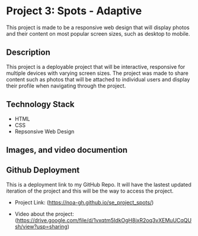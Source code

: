 # Project 3: Spots - Adaptive

This project is made to be a responsive web design that will display photos and their content on most popular screen sizes, such as desktop to mobile.

## Description

This project is a deployable project that will be interactive, responsive for multiple devices with varying screen sizes.
The project was made to share content such as photos that will be attached to individual users and display their profile when navigating through the project.

## Technology Stack

- HTML
- CSS
- Repsonsive Web Design

## Images, and video documention

## Github Deployment

This is a deployment link to my GitHub Repo.
It will have the lastest updated iteration of the project and this will be the way to access the project.

- Project Link: (https://noa-gh.github.io/se_project_spots/)

- Video about the project: (https://drive.google.com/file/d/1vxqtm5IdkOgH8jxR2oq3vXEMuUCqQUsh/view?usp=sharing)
